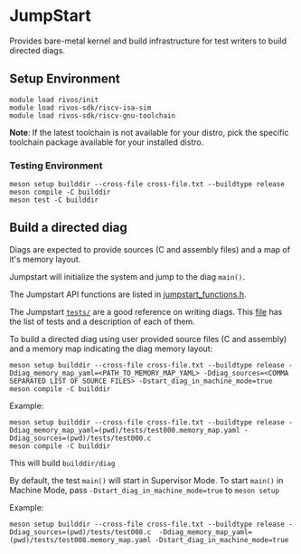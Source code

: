 <!--
SPDX-FileCopyrightText: 2023 Rivos Inc.

SPDX-License-Identifier: LicenseRef-Rivos-Internal-Only
-->

# JumpStart

Provides bare-metal kernel and build infrastructure for test writers to build directed diags.

## Setup Environment

```
module load rivos/init
module load rivos-sdk/riscv-isa-sim
module load rivos-sdk/riscv-gnu-toolchain
```

**Note**: If the latest toolchain is not available for your distro, pick the specific toolchain package available for your installed distro.

### Testing Environment

```
meson setup builddir --cross-file cross-file.txt --buildtype release
meson compile -C builddir
meson test -C builddir
```

## Build a directed diag

Diags are expected to provide sources (C and assembly files) and a map of it's memory layout.

Jumpstart will initialize the system and jump to the diag `main()`.

The Jumpstart API functions are listed in [jumpstart_functions.h](jumpstart_functions.h).

The Jumpstart [`tests/`](tests) are a good reference on writing diags. This [file](tests/meson.build) has the list of tests and a description of each of them.

To build a directed diag using user provided source files (C and assembly) and a memory map indicating the diag memory layout:

```
meson setup builddir --cross-file cross-file.txt --buildtype release -Ddiag_memory_map_yaml=<PATH_TO_MEMORY_MAP_YAML> -Ddiag_sources=<COMMA SEPARATED LIST OF SOURCE FILES> -Dstart_diag_in_machine_mode=true
meson compile -C builddir
```

Example:
```
meson setup builddir --cross-file cross-file.txt --buildtype release -Ddiag_memory_map_yaml=(pwd)/tests/test000.memory_map.yaml -Ddiag_sources=(pwd)/tests/test000.c
meson compile -C builddir
```

This will build `builddir/diag`

By default, the test `main()` will start in Supervisor Mode. To start `main()` in Machine Mode, pass `-Dstart_diag_in_machine_mode=true` to `meson setup`

Example:

```
meson setup builddir --cross-file cross-file.txt --buildtype release -Ddiag_sources=(pwd)/tests/test008.c  -Ddiag_memory_map_yaml=(pwd)/tests/test008.memory_map.yaml -Dstart_diag_in_machine_mode=true
```
